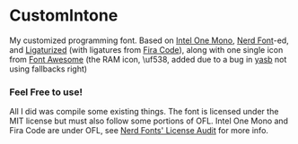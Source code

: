 # CustomIntone
My customized programming font.
Based on [Intel One Mono](https://github.com/intel/intel-one-mono), [Nerd Font](https://github.com/ryanoasis/nerd-fonts)-ed, and [Ligaturized](https://github.com/ToxicFrog/Ligaturizer) (with ligatures from [Fira Code](https://github.com/tonsky/FiraCode)), along with one single icon from [Font Awesome](https://fontawesome.com) (the RAM icon, \uf538, added due to a bug in [yasb](https://github.com/da-rth/yasb) not using fallbacks right)

### Feel Free to use!
All I did was compile some existing things. The font is licensed under the MIT license but must also follow some portions of OFL. Intel One Mono and Fira Code are under OFL, see [Nerd Fonts' License Audit](https://github.com/ryanoasis/nerd-fonts/blob/master/license-audit.md) for more info.
